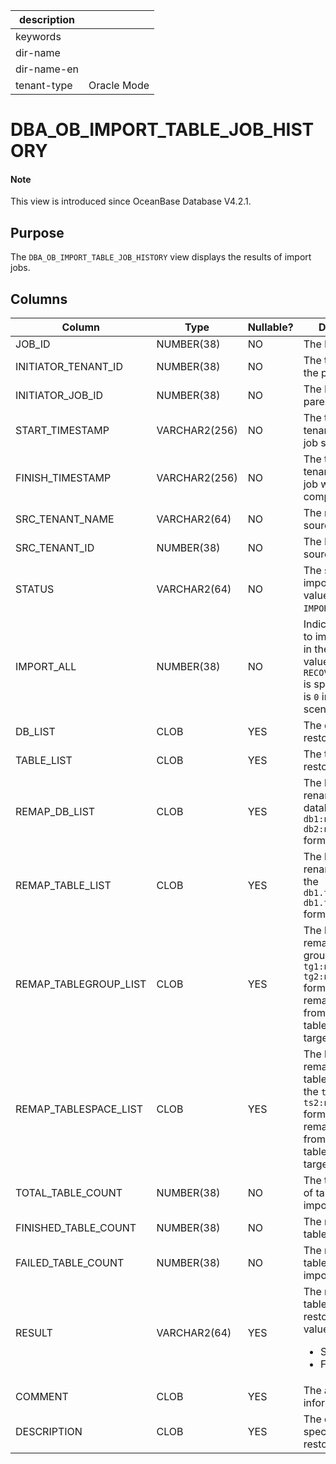 | description ||
|---|---|
| keywords ||
| dir-name ||
| dir-name-en ||
| tenant-type | Oracle Mode |

# DBA_OB_IMPORT_TABLE_JOB_HISTORY

<main id="notice" type='explain'>
  <h4>Note</h4>
  <p>This view is introduced since OceanBase Database V4.2.1. </p>
</main>

## Purpose

The `DBA_OB_IMPORT_TABLE_JOB_HISTORY` view displays the results of import jobs. 

## Columns

| **Column** | **Type** | **Nullable?** | **Description** |
| --- | --- | --- | --- |
| JOB_ID | NUMBER(38) | NO | The ID of the job. |
| INITIATOR_TENANT_ID | NUMBER(38) | NO | The tenant ID of the parent job. |
| INITIATOR_JOB_ID | NUMBER(38) | NO | The ID of the parent job. |
| START_TIMESTAMP | VARCHAR2(256) | NO | The time on the tenant when the job started. |
| FINISH_TIMESTAMP | VARCHAR2(256) | NO | The time on the tenant when the job was completed. |
| SRC_TENANT_NAME | VARCHAR2(64) | NO | The name of the source tenant. |
| SRC_TENANT_ID | NUMBER(38) | NO | The ID of the source tenant. |
| STATUS | VARCHAR2(64) | NO | The status of the import job. The value is `IMPORT_FINISH`. |
| IMPORT_ALL | NUMBER(38) | NO | Indicates whether to import all tables in the tenant. The value is `1` if `RECOVER TABLE *.*` is specified, and is `0` in other scenarios. |
| DB_LIST | CLOB | YES | The databases to restore. |
| TABLE_LIST | CLOB | YES | The tables to restore. |
| REMAP_DB_LIST | CLOB | YES | The list of renamed databases, in the `db1:new_db1, db2:newdb2` format. |
| REMAP_TABLE_LIST | CLOB | YES | The list of renamed tables, in the `db1.t1:new_t1, db1.t2:db2.new_t2` format. |
| REMAP_TABLEGROUP_LIST | CLOB | YES | The list of remapped table groups in the `tg1:new_tg1, tg2:new_tg2` format. You can remap a table from the original table group to the target table group. |
| REMAP_TABLESPACE_LIST | CLOB | YES | The list of remapped tablespaces, in the `ts1:new_ts1, ts2:new_ts2` format. You can remap a table from the original tablespace to the target tablespace. |
| TOTAL_TABLE_COUNT | NUMBER(38) | NO | The total number of tables to import. |
| FINISHED_TABLE_COUNT | NUMBER(38) | NO | The number of tables imported. |
| FAILED_TABLE_COUNT | NUMBER(38) | NO | The number of tables failed to be imported. |
| RESULT | VARCHAR2(64) | YES | The result of the table-level restore job. Valid values:<ul><li>SUCCESS  </li><li>FAIL </li></ul> |
| COMMENT | CLOB | YES | The additional information. |
| DESCRIPTION | CLOB | YES | The description specified in the restore statement. |
